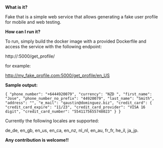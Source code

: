 **What is it?**

Fake that is a simple web service that allows generating a fake user profile for mobile and web testing.

**How can I run it?**

To run, simply build the docker image with a provided Dockerfile and access the service with the following endpoint:

http://<your web address>:5000/get_profile/<locale> 

for example:

http://my_fake_profile.com:5000/get_profile/en_US

**Sample output:**

`{
    "phone_number": "+6444920079",
    "currency": "NZD ",
    "first_name": "Jose",
    "phone_number_no_prefix": "44920079",
    "last_name": "Smith",
    "address": "",
    "e_mail": "qaustin@dominguez.biz",
    "credit_card": {
        "credit_card_expire": "11/23",
        "credit_card_provider": "VISA 16 digit",
        "credit_card_number": "5541175655748023"
    }
}`

Currently the following locales are supported:

de_de, en_gb, en_us, en_ca, en_nz, nl_nl, en_au, fr_fr, he_il, ja_jp.

**Any contribution is welcome!!**

